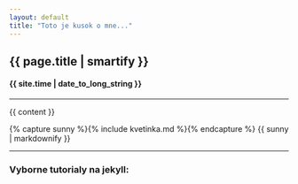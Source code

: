 ```yaml
---
layout: default
title: "Toto je kusok o mne..."
---
```


<h2> {{ page.title | smartify }} </h2>

<h4> {{ site.time | date_to_long_string }} <br /> </h4>
<hr />

{{ content }}



{% capture sunny %}{% include kvetinka.md %}{% endcapture %}
{{ sunny | markdownify }}

<hr />
<h3> Vyborne tutorialy na jekyll: </h3>

<!-- {% youtube youtube.com/watch?v=iNZBEki_x6o&list=PLLAZ4kZ9dFpOPV5C5Ay0pHaa0RJFhcmcB&index=16 width height %} -->

